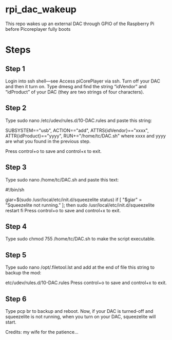 # rpi_dac_wakeup
This repo wakes up an external DAC through GPIO of the Raspberry Pi before Picoreplayer fully boots


# Steps
## Step 1
Login into ssh shell—see Access piCorePlayer via ssh.
Turn off your DAC and then it turn on.
Type dmesg and find the string “idVendor” and “idProduct” of your DAC (they are two strings of four characters).

## Step 2
Type sudo nano /etc/udev/rules.d/10-DAC.rules and paste this string:

SUBSYSTEM=="usb", ACTION=="add", ATTRS{idVendor}=="xxxx", ATTR{idProduct}=="yyyy", RUN+="/home/tc/DAC.sh"
where xxxx and yyyy are what you found in the previous step.

Press control+o to save and control+x to exit.

## Step 3
Type sudo nano /home/tc/DAC.sh and paste this text:

#!/bin/sh

giar=$(sudo /usr/local/etc/init.d/squeezelite status)
if [ "$giar" = "Squeezelite not running." ];
then
	sudo /usr/local/etc/init.d/squeezelite restart
fi
Press control+o to save and control+x to exit.

## Step 4
Type sudo chmod 755 /home/tc/DAC.sh to make the script executable.

## Step 5
Type sudo nano /opt/.filetool.lst and add at the end of file this string to backup the mod:

etc/udev/rules.d/10-DAC.rules
Press control+o to save and control+x to exit.

## Step 6
Type pcp br to backup and reboot.
Now, if your DAC is turned-off and squeezelite is not running, when you turn on your DAC, squeezelite will start.

Credits: my wife for the patience…
